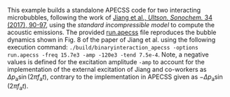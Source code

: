 This example builds a standalone APECSS code for two interacting microbubbles, following the work of [Jiang et al., _Ultson. Sonochem._ 34 (2017), 90-97](http://dx.doi.org/10.1016/j.ultsonch.2016.05.017), using the _standard incompressible model_ to compute the acoustic emissions. The provided [run.apecss](./run.apecss) file reproduces the bubble dynamics shown in Fig. 8 of the paper of Jiang et al. using the following execution command: ````./build/binaryinteraction_apecss -options run.apecss -freq 15.7e3 -amp -120e3 -tend 7.5e-4````. Note, a negative values is defined for the excitation amplitude ````-amp```` to account for the implementation of the external excitation of Jiang and co-workers as $\Delta p_\mathrm{a} \sin (2 \pi f_\mathrm{a} t)$, contrary to the implementation in APECSS given as $-\Delta p_\mathrm{a} \sin (2 \pi f_\mathrm{a} t)$.
